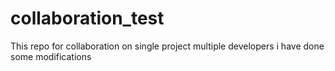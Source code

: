 # collaboration_test

This repo for collaboration on single project multiple developers
i have done some modifications
